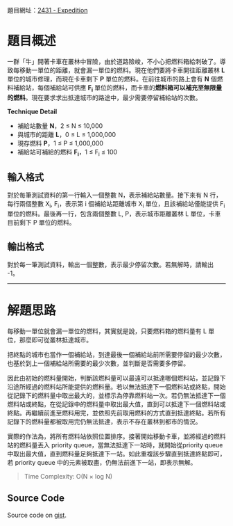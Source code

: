 <!--
[date]: 2012-02-08
[title]: [POJ] 2431 - Expedition
[name]: poj-2431-expedition
[tag]: POJ, priority queue | 優先佇列, greedy | 貪心
-->

題目網址：[2431 - Expedition][1]

題目概述
======

一群「牛」開著卡車在叢林中冒險，由於道路險峻，不小心把燃料箱給刺破了。導致每移動一單位的距離，就會漏一單位的燃料。現在他們要將卡車開往距離叢林 **L** 單位的城市修理，而現在卡車剩下 **P** 單位的燃料。在前往城市的路上會有 **N** 個燃料補給站，每個補給站可供應 **F<sub>i</sub>** 單位的燃料，而卡車的**燃料箱可以補充至無限量的燃料**。現在要求求出抵達城市的路途中，最少需要停留補給站的次數。

**Technique Detail**

- 補給站數量 **N**，2 ≤ N ≤ 10,000
- 與城市的距離 **L**，0 ≤ L ≤ 1,000,000
- 現存燃料 **P**，1 ≤ P ≤ 1,000,000
- 補給站可補給的燃料 **F<sub>i</sub>**，1 ≤ F<sub>i</sub> ≤ 100

輸入格式
----------

對於每筆測試資料的第一行輸入一個整數 N，表示補給站數量。接下來有 N 行，每行兩個整數 X<sub>i</sub>, F<sub>i</sub>，表示第 i 個補給站距離城市 X<sub>i</sub> 單位，且該補給站僅能提供 F<sub>i</sub> 單位的燃料。最後再一行，包含兩個整數 L, P，表示城市距離叢林 L 單位，卡車目前剩下 P 單位的燃料。

輸出格式
----------

對於每一筆測試資料，輸出一個整數，表示最少停留次數。若無解時，請輸出 -1。

---

解題思路
========

每移動一單位就會漏一單位的燃料，其實就是說，只要燃料箱的燃料量有 L 單位，那麼即可從叢林抵達城市。

把終點的城市也當作一個補給站，到達最後一個補給站前所需要停留的最少次數，也基於到上一個補給站所需要的最少次數，並判斷是否需要多停留。

因此由初始的燃料量開始，判斷該燃料量可以最遠可以抵達哪個燃料站，並記錄下沿途所經過的燃料站所能提供的燃料量。若以無法抵達下一個燃料站或終點，開始從記錄下的燃料量中取出最大的，並標示為停靠燃料站一次。若仍無法抵達下一個燃料站或終點，在從記錄中的燃料量中取出最大值，直到可以抵達下一個燃料站或終點。再繼續前進至燃料用完，並依照先前取用燃料的方式直到抵達終點。若所有記錄下的燃料量都被取用完仍無法抵達，表示不存在叢林到都市的情況。

實際的作法為，將所有燃料站依照位置排序。接著開始移動卡車，並將經過的燃料站的燃料量丟入 priority queue，當無法抵達下一站時，就開始從priority queue 中取出最大值，直到燃料量足夠抵達下一站。如此重複該步驟直到抵達終點即可，若 priority queue 中的元素被取盡，仍無法前進下一站，即表示無解。

> Time Complexity: O(N × log N)

Source Code
-----------------

Source code on [gist][gist].

<script src="https://gist.github.com/KuoE0/1789738.js"></script>

[1]: http://poj.org/problem?id=2431 "Expedition"
[gist]: https://gist.github.com/1789738
